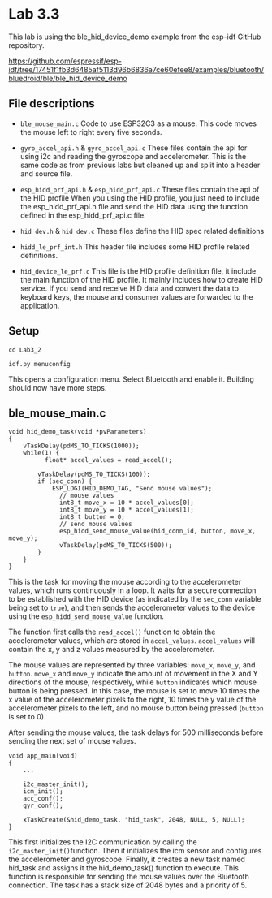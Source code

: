 # Lab 3.3

This lab is using the ble_hid_device_demo example from the esp-idf GitHub repository.

https://github.com/espressif/esp-idf/tree/17451f1fb3d6485af5113d96b6836a7ce60efee8/examples/bluetooth/bluedroid/ble/ble_hid_device_demo

## File descriptions

* `ble_mouse_main.c`
Code to use ESP32C3 as a mouse. This code moves the mouse left to right every five seconds.

* `gyro_accel_api.h` & `gyro_accel_api.c`
These files contain the api for using i2c and reading the gyroscope and accelerometer. This is the same code as from previous labs but cleaned up and split into a header and source file.

* `esp_hidd_prf_api.h` & `esp_hidd_prf_api.c`
These files contain the api of the HID profile
When you using the HID profile, you just need to include the esp_hidd_prf_api.h file and send the HID data using the function defined in the esp_hidd_prf_api.c file.

* `hid_dev.h` & `hid_dev.c`
These files define the HID spec related definitions

* `hidd_le_prf_int.h`
This header file includes some HID profile related definitions.

* `hid_device_le_prf.c`
This file is the HID profile definition file, it include the main function of the HID profile.
It mainly includes how to create HID service. If you send and receive HID data and convert the data to keyboard keys,
the mouse and consumer values are forwarded to the application.

## Setup

```
cd Lab3_2
```
```
idf.py menuconfig
```
This opens a configuration menu. Select Bluetooth and enable it. Building should now have more steps.

## ble_mouse_main.c

```
void hid_demo_task(void *pvParameters)
{
    vTaskDelay(pdMS_TO_TICKS(1000));
    while(1) {
	      float* accel_values = read_accel();

        vTaskDelay(pdMS_TO_TICKS(100));
        if (sec_conn) {
            ESP_LOGI(HID_DEMO_TAG, "Send mouse values");
	          // mouse values
	          int8_t move_x = 10 * accel_values[0];
	          int8_t move_y = 10 * accel_values[1];
	          int8_t button = 0;
	          // send mouse values
	          esp_hidd_send_mouse_value(hid_conn_id, button, move_x, move_y);
	          vTaskDelay(pdMS_TO_TICKS(500));
        }
    }
}
```
This is the task for moving the mouse according to the accelerometer values, which runs continuously in a loop. It waits for a secure connection to be established with the HID device (as indicated by the `sec_conn` variable being set to `true`), and then sends the accelerometer values to the device using the `esp_hidd_send_mouse_value` function.

The function first calls the `read_accel()` function to obtain the accelerometer values, which are stored in `accel_values`. `accel_values` will contain the x, y and z values measured by the accelerometer.

The mouse values are represented by three variables: `move_x`, `move_y`, and `button`. `move_x` and `move_y` indicate the amount of movement in the X and Y directions of the mouse, respectively, while `button` indicates which mouse button is being pressed. In this case, the mouse is set to move 10 times the x value of the accelerometer pixels to the right, 10 times the y value of the accelerometer pixels to the left, and no mouse button being pressed (`button` is set to 0).

After sending the mouse values, the task delays for 500 milliseconds before sending the next set of mouse values. 

```
void app_main(void)
{
    ...

    i2c_master_init();
    icm_init();
    acc_conf();
    gyr_conf();

    xTaskCreate(&hid_demo_task, "hid_task", 2048, NULL, 5, NULL);
}
```
This first initializes the I2C communication by calling the `i2c_master_init()`function. Then it initializes the icm sensor and configures the accelerometer and gyroscope. Finally, it creates a new task named hid_task and assigns it the hid_demo_task() function to execute. This function is responsible for sending the mouse values over the Bluetooth connection. The task has a stack size of 2048 bytes and a priority of 5.

